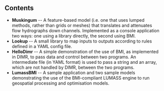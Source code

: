 ## Contents

- **Muskingum** -- A feature-based model (i.e. one that uses lumped methods, rather than grids or meshes) that translates and attenuates flow hydrographs down channels. Implemented as a console application two ways: one using a library directly, the second using BMI.
- **Lookup** -- A small library to map inputs to outputs according to rules defined in a YAML config file.
- **HelloDimr** -- A simple demonstration of the use of BMI, as implemented in DIMR, to pass data and control between two programs. An intermediate file (in YAML format) is used to pass a string and an array, which are not handled by DIMR, between the two programs.
- **LumassBMI** -- A sample application and two sample models demonstrating the use of the BMI-compliant LUMASS engine to run geospatial processing and optimisation models. 
